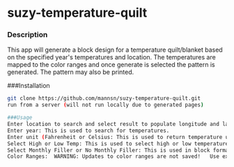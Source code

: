 # suzy-temperature-quilt
### Description
This app will generate a block design for a temperature quilt/blanket based on the specified year's temperatures and location.  The temperatures are mapped to the color ranges and once generate is selected the pattern is generated.   The pattern may also be printed.

###Installation
```bash
git clone https://github.com/mannsn/suzy-temperature-quilt.git
run from a server (will not run locally due to generated pages)

###Usage
Enter location to search and select result to populate longitude and latitude (alternately can enter latitude and longitude): This is used to search for temperatures.
Enter year: This is used to search for temperatures.
Enter unit (Fahrenheit or Celsius: This is used to return temperature units.
Select High or Low Temp: This is used to select high or low temperatures for the year
Select Monthly Filler or No Monthly Filler: This is used in block formatting, monthy filler will create a design with the same number of blocks per month.
Color Ranges:  WARNING: Updates to color ranges are not saved!   Use existing color choices for Fahrenheit or Celsius, or update Color and Color name for the ranges.
